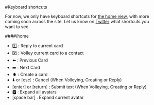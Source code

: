 #Keyboard shortcuts

For now, we only have keyboard shortcuts for [the home view](http://volley.works/home), with more coming soon across the site. Let us know on [Twitter](https://twitter.com/volleyworks) what shortcuts you want to see

####/home
- :one: : Reply to current card
- :two: : Volley current card to a contact
- :arrow_left: : Previous Card
- :arrow_right: : Next Card
- :arrow_up: : Create a card
- :arrow_down: or [esc] : Cancel (When Volleying, Creating or Reply)
- [enter] or [return] : Submit text (When Volleying, Creating or Reply)
- :parking: : Expand all avatars
- [space bar] : Expand current avatar
